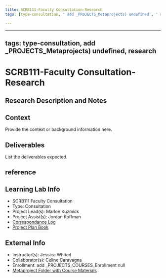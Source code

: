 ```yaml
---
title: SCRB111-Faculty Consultation-Research
tags: [type-consultation, ' add _PROJECTS_Metaprojects) undefined', ' research']

---
```


---
tags: type-consultation, add _PROJECTS_Metaprojects) undefined, research
---

# SCRB111-Faculty Consultation-Research

## Research Description and Notes

## Context
Provide the context or background information here.

## Deliverables
List the deliverables expected.


## reference
## Learning Lab Info
* SCRB111 Faculty Consultation
* Type: Consultation
* Project Lead(s): Marlon Kuzmick
* Project Assist(s): Jordan Koffman
* [Correspondance Log](https://drive.google.com/drive/folders/1X-M7RNbGCHlTWYhSqnK7aVakHwwXODTU?usp=drive_link)
* [Project Plan Book](https://hackmd.io/@ll-23-24/S1F5pxrR3)

## External Info
* Instructor(s): Jessica Whited
* Collaborator(s): Celine Caravagna
* Enrollment: add _PROJECTS_COURSES_Enrollment null
* [Metaproject Folder with Course Materials](https://drive.google.com/drive/folders/194JZlv4Ajf5qmQY51EFoYGiXBrTb7AM2)